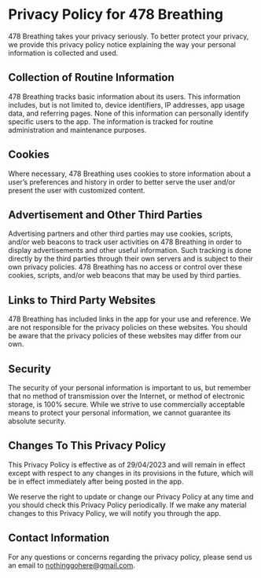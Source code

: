 # Privacy Policy for 478 Breathing

478 Breathing takes your privacy seriously. To better protect your privacy, we provide this privacy policy notice explaining the way your personal information is collected and used.

## Collection of Routine Information
478 Breathing tracks basic information about its users. This information includes, but is not limited to, device identifiers, IP addresses, app usage data, and referring pages. None of this information can personally identify specific users to the app. The information is tracked for routine administration and maintenance purposes.

## Cookies
Where necessary, 478 Breathing uses cookies to store information about a user’s preferences and history in order to better serve the user and/or present the user with customized content.

## Advertisement and Other Third Parties
Advertising partners and other third parties may use cookies, scripts, and/or web beacons to track user activities on 478 Breathing in order to display advertisements and other useful information. Such tracking is done directly by the third parties through their own servers and is subject to their own privacy policies. 478 Breathing has no access or control over these cookies, scripts, and/or web beacons that may be used by third parties.

## Links to Third Party Websites
478 Breathing has included links in the app for your use and reference. We are not responsible for the privacy policies on these websites. You should be aware that the privacy policies of these websites may differ from our own.

## Security
The security of your personal information is important to us, but remember that no method of transmission over the Internet, or method of electronic storage, is 100% secure. While we strive to use commercially acceptable means to protect your personal information, we cannot guarantee its absolute security.

## Changes To This Privacy Policy
This Privacy Policy is effective as of 29/04/2023 and will remain in effect except with respect to any changes in its provisions in the future, which will be in effect immediately after being posted in the app.

We reserve the right to update or change our Privacy Policy at any time and you should check this Privacy Policy periodically. If we make any material changes to this Privacy Policy, we will notify you through the app.

## Contact Information
For any questions or concerns regarding the privacy policy, please send us an email to nothinggohere@gmail.com.
